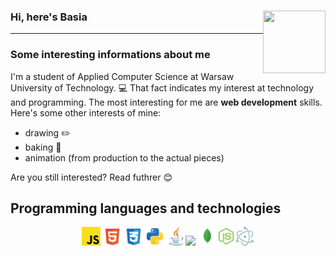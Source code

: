 ### Hi, here's Basia <img src="https://media.giphy.com/media/nhlBSxKHelzHs7m93O/giphy.gif" width="100" height="100" align="right"> 
- - - -

<h3>Some interesting informations about me</h3>
I'm a student of Applied Computer Science at Warsaw University of Technology. 💻 That fact indicates my interest at technology and programming. The most interesting for me are <b>web development</b> skills. Here's some other interests of mine:

* drawing ✏️
* baking 🍰
* animation (from production to the actual pieces)

Are you still interested? Read futhrer 😊

## Programming languages and technologies
<p align="center"><img src = 'https://github.com/Tulipanik/Tulipanik/blob/main/icons/javascript-svgrepo-com.svg' width='30'/> <img src = 'https://github.com/Tulipanik/Tulipanik/blob/main/icons/html-5-svgrepo-com.svg' width='30'/>  <img src = 'https://github.com/Tulipanik/Tulipanik/blob/main/icons/css-3-svgrepo-com.svg' width='30'/> <img src = 'https://github.com/Tulipanik/Tulipanik/blob/main/icons/python-svgrepo-com.svg' height='30'/>
<img src='https://github.com/Tulipanik/Tulipanik/blob/main/icons/java-svgrepo-com.svg' width='30'/><img src = 'https://github.com/MarikIshtar007/MarikIshtar007/blob/master/images/c-original.svg' width='30'/> <img src = 'https://github.com/Tulipanik/Tulipanik/blob/main/icons/mongo-svgrepo-com.svg' width='30'/><img src = 'https://github.com/Tulipanik/Tulipanik/blob/main/icons/node-js-svgrepo-com.svg' width='30'/><img src = 'https://github.com/Tulipanik/Tulipanik/blob/main/icons/electron-svgrepo-com.svg' width='30'/></p>


